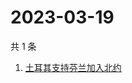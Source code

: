 # 2023-03-19

共 1 条

<!-- BEGIN ZHIHUSEARCH -->
<!-- 最后更新时间 Sun Mar 19 2023 04:09:22 GMT+0800 (China Standard Time) -->
1. [土耳其支持芬兰加入北约](https://www.zhihu.com/search?q=土耳其支持芬兰加入北约)
<!-- END ZHIHUSEARCH -->
